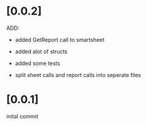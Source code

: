 # [0.0.2]

ADD:

- added GetReport call to smartsheet

- added alot of structs

- added some tests

- split sheet calls and report calls into seperate files

# [0.0.1]
inital commit
